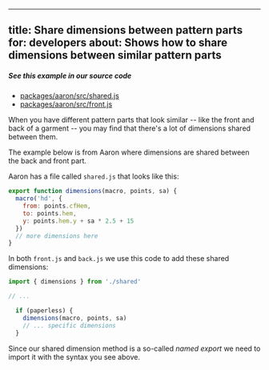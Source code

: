 ***

title: Share dimensions between pattern parts
for: developers
about: Shows how to share dimensions between similar pattern parts
------------------------------------------------------------------

<Note>

##### See this example in our source code

*   [packages/aaron/src/shared.js](https://github.com/freesewing/freesewing/blob/develop/packages/aaron/src/shared.js)
*   [packages/aaron/src/front.js](https://github.com/freesewing/freesewing/blob/72f34101792bda4d8e553c3479daa63cb461f3c5/packages/aaron/src/front.js#L160)

</Note>

When you have different pattern parts that look similar -- like the front
and back of a garment -- you may find that there's a lot of dimensions
shared between them.

The example below is from Aaron where dimensions are shared between
the back and front part.

Aaron has a file called `shared.js` that looks like this:

```js
export function dimensions(macro, points, sa) {
  macro('hd', {
    from: points.cfHem,
    to: points.hem,
    y: points.hem.y + sa * 2.5 + 15
  })
  // more dimensions here
}
```

In both `front.js` and `back.js` we use this code to add these shared dimensions:

```js
import { dimensions } from './shared'

// ...

  if (paperless) {
    dimensions(macro, points, sa)
    // ... specific dimensions 
  }
```

<Note>

Since our shared dimension method is a so-called *named export* we need to
import it with the syntax you see above.

</Note>
